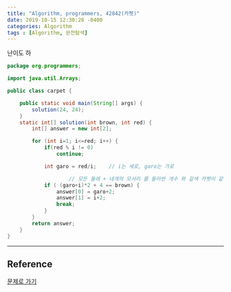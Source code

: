 ```yaml
---
title: "Algorithm, programmers, 42842(카펫)"
date: 2019-10-15 12:30:28 -0400
categories: Algorithm
tags : [Algorithm, 완전탐색]
---
```

난이도 하

```java
package org.programmers;

import java.util.Arrays;

public class carpet {

	public static void main(String[] args) {
		solution(24, 24);
	}
	static int[] solution(int brown, int red) {
        int[] answer = new int[2];

        for (int i=1; i<=red; i++) {
        	if(red % i != 0)
        		continue;

        	int garo = red/i;	 // i는 세로, garo는 가로

					// 모든 둘레 + 네개의 모서리 를 둘러싼 개수 와 갈색 카펫이 같을때
        	if ( (garo+i)*2 + 4 == brown) {		
        		answer[0] = garo+2;
        		answer[1] = i+2;
        		break;
        	}
        }
        return answer;
    }
}
```
---
## Reference
[문제로 가기](https://programmers.co.kr/learn/courses/30/lessons/42842)
